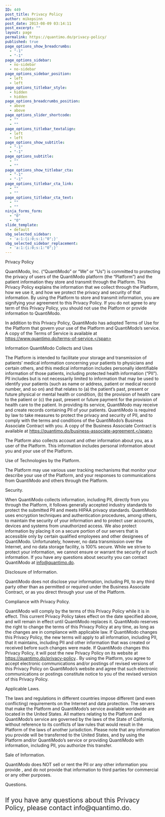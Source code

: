 ```yaml
---
ID: 449
post_title: Privacy Policy
author: mikepsinn
post_date: 2013-08-09 03:14:11
post_excerpt: ""
layout: page
permalink: https://quantimo.do/privacy-policy/
published: true
page_options_show_breadcrumbs:
  - "-1"
  - "-1"
page_options_sidebar:
  - no-sidebar
  - no-sidebar
page_options_sidebar_position:
  - left
  - left
page_options_titlebar_style:
  - hidden
  - hidden
page_options_breadcrumbs_position:
  - above
  - above
page_options_slider_shortcode:
  - ""
  - ""
page_options_titlebar_textalign:
  - left
  - left
page_options_show_subtitle:
  - "-1"
  - "-1"
page_options_subtitle:
  - ""
  - ""
page_options_show_titlebar_cta:
  - "-1"
  - "-1"
page_options_titlebar_cta_link:
  - ""
  - ""
page_options_titlebar_cta_text:
  - ""
  - ""
ninja_forms_form:
  - "0"
  - "0"
slide_template:
  - default
sbg_selected_sidebar:
  - 'a:1:{i:0;s:1:"0";}'
sbg_selected_sidebar_replacement:
  - 'a:1:{i:0;s:1:"0";}'
---
```

<span style="font-weight: 400;">Privacy Policy</span>

<span style="font-weight: 400;">QuantiModo, Inc. (“QuantiModo” or “We” or “Us”) is committed to protecting the privacy of users of the QuantiModo platform (the “Platform”) and the patient information they store and transmit through the Platform. This Privacy Policy explains the information that we collect through the Platform, how we use it, and how we protect the privacy and security of that information. By using the Platform to store and transmit information, you are signifying your agreement to this Privacy Policy. If you do not agree to any term of this Privacy Policy, you should not use the Platform or provide information to QuantiModo.</span>

<span style="font-weight: 400;">In addition to this Privacy Policy, QuantiModo has adopted Terms of Use for the Platform that govern your use of the Platform and QuantiModo’s service. A copy of the Terms of Service is available at https://www.quantimo.do/terms-of-service.</span>

<span style="font-weight: 400;">Information QuantiModo Collects and Uses</span>

<span style="font-weight: 400;">The Platform is intended to facilitate your storage and transmission of patients’ medical information concerning your patients to physicians and certain others, and this medical information includes personally identifiable information of those patients, including protected health information (“PII”). PII includes but is not necessarily limited to information that may be used to identify your patients (such as name or address, patient or medical record number, and so on) and that relates to (a) the patient’s past, present or future physical or mental health or condition, (b) the provision of health care to the patient or (c) the past, present or future payment for the provision of health care to the patient. In providing its service, QuantiModo may receive and create records containing PII of your patients. QuantiModo is required by law to take measures to protect the privacy and security of PII, and to comply with the terms and conditions of the QuantiModo’s Business Associate Contract with you. A copy of the Business Associate Contract is available at https://quantimo.do/business-associate-agreement.</span>

<span style="font-weight: 400;">The Platform also collects account and other information about you, as a user of the Platform. This information includes personal information about you and your use of the Platform.</span>

<span style="font-weight: 400;">Use of Technologies by the Platform.</span>

<span style="font-weight: 400;">The Platform may use various user tracking mechanisms that monitor your describe your use of the Platform, and your responses to communications from QuantiModo and others through the Platform.</span>

<span style="font-weight: 400;">Security.</span>

<span style="font-weight: 400;">When QuantiModo collects information, including PII, directly from you through the Platform, it follows generally accepted industry standards to protect the submitted PII and meets HIPAA privacy standards. QuantiModo uses encryption techniques and authentication procedures, among others, to maintain the security of your information and to protect user accounts, devices and systems from unauthorized access. We also protect information by placing it on a secure portion of our servers that is accessible only by certain qualified employees and other designees of QuantiModo. Unfortunately, however, no data transmission over the Internet, and no data storage facility, is 100% secure. While we strive to protect your information, we cannot ensure or warrant the security of such information. If you have any questions about security you can contact QuantiModo at info@quantimo.do.</span>

<span style="font-weight: 400;">Disclosure of Information.</span>

<span style="font-weight: 400;">QuantiModo does not disclose your information, including PII, to any third party other than as permitted or required under the Business Associate Contract, or as you direct through your use of the Platform.</span>

<span style="font-weight: 400;">Compliance with Privacy Policy.</span>

<span style="font-weight: 400;">QuantiModo will comply by the terms of this Privacy Policy while it is in effect. This current Privacy Policy takes effect on the date specified above, and will remain in effect until QuantiModo replaces it. QuantiModo reserves the right to change the terms of this Privacy Policy at any time, as long as the changes are in compliance with applicable law. If QuantiModo changes this Privacy Policy, the new terms will apply to all information, including PII, that it maintains, including PII and other information that was created or received before such changes were made. If QuantiModo changes this Privacy Policy, it will post the new Privacy Policy on its website at https://quantimo.do/privacy-policy.. By using the Platform, you agree to accept electronic communications and/or postings of revised versions of this Privacy Policy on QuantiModo’s website and agree that such electronic communications or postings constitute notice to you of the revised version of this Privacy Policy.</span>

<span style="font-weight: 400;">Applicable Laws.</span>

<span style="font-weight: 400;">The laws and regulations in different countries impose different (and even conflicting) requirements on the Internet and data protection. The servers that make the Platform and QuantiModo’s service available worldwide are located in the United States. All matters relating to the Platform and QuantiModo’s service are governed by the laws of the State of California, without reference to its conflicts of law rules that would result in the Platform of the laws of another jurisdiction. Please note that any information you provide will be transferred to the United States, and by using the Platform and/or QuantiModo’s service or providing QuantiModo with information, including PII, you authorize this transfer.</span>

<span style="font-weight: 400;">Sale of Information.</span>

<span style="font-weight: 400;">QuantiModo does NOT sell or rent the PII or any other information you provide , and do not provide that information to third parties for commercial or any other purposes.</span>

<span style="font-weight: 400;">Questions.</span>
<h2><span style="font-weight: 400;">If you have any questions about this Privacy Policy, please contact info@quantimo.do.</span></h2>